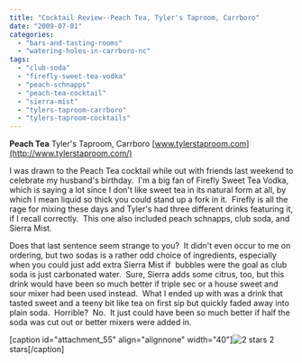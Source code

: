 ```yaml
---
title: "Cocktail Review--Peach Tea, Tyler's Taproom, Carrboro"
date: "2009-07-01"
categories: 
  - "bars-and-tasting-rooms"
  - "watering-holes-in-carrboro-nc"
tags: 
  - "club-soda"
  - "firefly-sweet-tea-vodka"
  - "peach-schnapps"
  - "peach-tea-cocktail"
  - "sierra-mist"
  - "tylers-taproom-carrboro"
  - "tylers-taproom-cocktails"
---
```


**Peach Tea** Tyler's Taproom, Carrboro [www.tylerstaproom.com](http://www.tylerstaproom.com/)

I was drawn to the Peach Tea cocktail while out with friends last weekend to celebrate my husband's birthday.  I'm a big fan of Firefly Sweet Tea Vodka, which is saying a lot since I don't like sweet tea in its natural form at all, by which I mean liquid so thick you could stand up a fork in it.  Firefly is all the rage for mixing these days and Tyler's had three different drinks featuring it, if I recall correctly.  This one also included peach schnapps, club soda, and Sierra Mist.

Does that last sentence seem strange to you?  It didn't even occur to me on ordering, but two sodas is a rather odd choice of ingredients, especially when you could just add extra Sierra Mist if  bubbles were the goal as club soda is just carbonated water.  Sure, Sierra adds some citrus, too, but this drink would have been so much better if triple sec or a house sweet and sour mixer had been used instead.  What I ended up with was a drink that tasted sweet and a teeny bit like tea on first sip but quickly faded away into plain soda.  Horrible?  No.  It just could have been so much better if half the soda was cut out or better mixers were added in.

\[caption id="attachment\_55" align="alignnone" width="40"\]![2 stars](http://s3.amazonaws.com/thegourmez-wpmedia/2009/02/rating_chicken11.gif "rating_chicken11") 2 stars\[/caption\]
